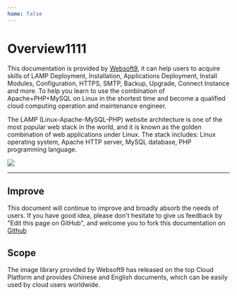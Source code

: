 ```yaml
---
home: false
---
```


# Overview1111

This documentation is provided by [Websoft9](https://www.websoft9.com/), it can help users to acquire skills of LAMP Deployment, Installation, Applications Deployment, Install Modules, Configuration, HTTPS, SMTP, Backup, Upgrade, Connect Instance and more. To help you learn to use the combination of Apache+PHP+MySQL on Linux in the shortest time and become a qualified cloud computing operation and maintenance engineer.

The LAMP (Linux-Apache-MySQL-PHP) website architecture is one of the most popular web stack in the world, and it is known as the golden combination of web applications under Linux. The stack includes: Linux operating system, Apache HTTP server, MySQL database, PHP programming language.

![](https://libs.websoft9.com/Websoft9/DocsPicture/en/lamp/lamp-imagestacks-websoft9.png)

---

## Improve

This document will continue to improve and broadly absorb the needs of users. If you have good idea, please don't hesitate to give us feedback by "Edit this page on GitHub", and welcome you to fork this documentation on [Github](https://github.com/Websoft9/ansible-lamp)

## Scope

The image library provided by Websoft9 has released on the top Cloud Platform and provides Chinese and English documents, which can be easily used by cloud users worldwide.
